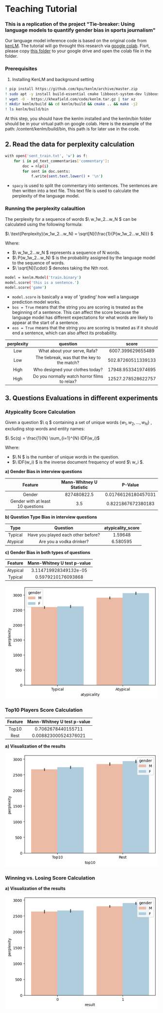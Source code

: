 # Teaching Tutorial
### This is a replication of the project "Tie-breaker: Using language models to quantify gender bias in sports journalism"
Our language model inference code is based on the original code from [kenLM](https://github.com/kpu/kenlm). The tutorial will go throught this research via [google colab](https://colab.research.google.com/drive/1ssqkxkj4RvY9SRSz0kbSPGbkUH0FvYYV?usp=drive_link). Fisrt, please copy [this folder](https://drive.google.com/drive/folders/1GSLmJNRFnaAHyTJ5VY2BepYWlygZYsBb?usp=sharing) to your google drive and open the colab file in the folder.



### Prerequisites
1. Installing KenLM and background setting
```bash
! pip install https://github.com/kpu/kenlm/archive/master.zip
! sudo apt -y install build-essential cmake libboost-system-dev libboost-thread-dev libboost-program-options-dev libboost-test-dev libeigen3-dev zlib1g-dev libbz2-dev liblzma-dev
! wget -O - https://kheafield.com/code/kenlm.tar.gz | tar xz
! mkdir kenlm/build && cd kenlm/build && cmake .. && make -j2
! ls kenlm/build/bin
```
At this step, you should have the kenlm installed and the kenlm/bin folder should be in your virtual path on google colab. Here is the example of the path: /content/kenlm/build/bin, this path is for later use in the code.

## 2. Read the data for perplexity calculation

```bash
with open('sent_train.txt', 'w') as f:
    for i in pd_text_commentaries['commentary']:
        doc = nlp(i)
        for sent in doc.sents:
            f.write(sent.text.lower() + '\n')
```
* `spacy` is used to split the commentary into sentences. The sentences are then written into a text file. This text file is used to calculate the perplexity of the language model.



### Running the perplexity calaultion

The perplexity for a sequence of words $\ w_1w_2...w_N $ can be calculated using the following formula:

$\ \text{Perplexity}(w_1w_2...w_N) = \sqrt[N]{\frac{1}{P(w_1w_2...w_N)}}
$

Where:
- $\ w_1w_2...w_N $ represents a sequence of N words.
- $\ P(w_1w_2...w_N) $ is the probability assigned by the language model to the sequence of words.
- $\ \sqrt[N]{\cdot} $ denotes taking the Nth root.


```bash
model = kenlm.Model('train.binary')
model.score('this is a sentence.')
model.score('game')
```
* `model.score` is basically a way of 'grading' how well a language prediction model works.
* `bos = True` means that the string you are scoring is treated as the beginning of a sentence. This can affect the score because the language model has different expectations for what words are likely to appear at the start of a sentence.
* `eos = True` means that the string you are scoring is treated as if it should end a sentence, which can also affect its probability.

| perplexity | question    | score    |
| :---:   | :---: | :---: |
| Low |  What about your serve, Rafa?  | 6007.399629655489   |
| Low |  The tiebreak, was that the key to the match?  | 502.87260511339133 |
| High |  Who designed your clothes today?  |  17948.953341974695 |
| High |  Do you normally watch horror films to relax?  |  12527.278528622757 |



## 3. Questions Evaluations in different experiments

### Atypicality Score Calculation

Given a question $\ q  $ containing a set of unique words $\{w_1, w_2, ..., w_N\}$ , excluding stop words and entity names:

$\ Sc(q) = \frac{1}{N} \sum_{i=1}^{N} IDF(w_i)$

Where:
- $\ N $ is the number of unique words in the question.
- $\ IDF(w_i) $ is the inverse document frequency of word $\ w_i $.



**a) Gender Bias in interview questions**

| Feature | Mann-Whitney U Statistic  | P-Value    |
| :---:   | :---: | :---: |
| Gender |  827480822.5  | 0.01766126180457031   |
| Gender with at least 10 questions|  3.5  | 0.8221867672380183 |


**b) Question Type Bias in interview questions**

| Type | Question | atypicality_score  |
| :---:   | :---: | :---: |
| Typical |  Have you played each other before?  | 1.59648  |
| Atypical|  Are you a vodka drinker?  | 6.580595 |


**c) Gender Bias in both types of questions**

| Feature | Mann-Whitney U test p-value |
| :---:   | :---: | 
| Atypical| 3.114719928349132e-05 |
| Typical | 0.5979210176093868 |

![alt text](https://github.com/theuerc/Fu_Tiebreaker_Replication/blob/main/result_images/question_type_plot.png)


### Top10 Players Score Calculation
| Feature | Mann-Whitney U test p-value |
| :---:   | :---: | 
| Top10| 0.7062678440155711 |
| Rest | 0.008823000524376021 |

**a) Visualization of the results**

![alt text](https://github.com/theuerc/Fu_Tiebreaker_Replication/blob/main/result_images/top10_rest.png)



### Winning vs. Losing Score Calculation
**a) Visualization of the results**

![alt text](https://github.com/theuerc/Fu_Tiebreaker_Replication/blob/main/result_images/win_lose_plot.png)

